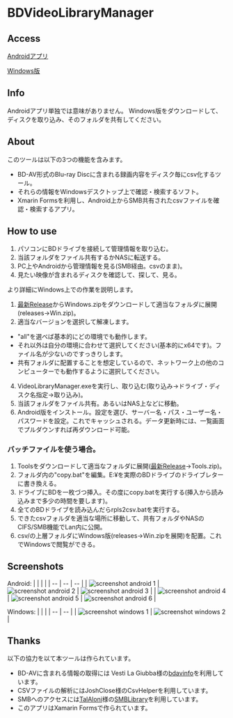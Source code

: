 # BDVideoLibraryManager
## Access
[Androidアプリ](https://play.google.com/store/apps/details?id=com.github.kurema.BDVideoLibraryManager)

[Windows版](https://github.com/kurema/BDVideoLibraryManager/releases/latest)

## Info
Androidアプリ単独では意味がありません。
Windows版をダウンロードして、ディスクを取り込み、そのフォルダを共有してください。

## About
このツールは以下の3つの機能を含みます。
* BD-AV形式のBlu-ray Discに含まれる録画内容をディスク毎にcsv化するツール。
* それらの情報をWindowsデスクトップ上で確認・検索するソフト。
* Xmarin Formsを利用し、Android上からSMB共有されたcsvファイルを確認・検索するアプリ。

## How to use
1. パソコンにBDドライブを接続して管理情報を取り込む。
2. 当該フォルダをファイル共有するかNASに転送する。
3. PC上やAndroidから管理情報を見る(SMB経由。csvのまま)。
4. 見たい映像が含まれるディスクを確認して、探して、見る。

より詳細にWindows上での作業を説明します。

1. [最新Release](https://github.com/kurema/BDVideoLibraryManager/releases/latest)からWindows.zipをダウンロードして適当なフォルダに展開(releases→Win.zip)。
2. 適当なバージョンを選択して解凍します。
  * "all"を選べば基本的にどの環境でも動作します。
  * それ以外は自分の環境に合わせて選択してください(基本的にx64です)。ファイル名が少ないのですっきりします。
  * 共有フォルダに配置することを想定しているので、ネットワーク上の他のコンピューターでも動作するように選択してください。
4. VideoLibraryManager.exeを実行し、取り込む(取り込み→ドライブ・ディスク名指定→取り込み)。
5. 当該フォルダをファイル共有。あるいはNAS上などに移動。
6. Android版をインストール。設定を選び、サーバー名・パス・ユーザー名・パスワードを設定。これでキャッシュされる。データ更新時には、一覧画面でプルダウンすれば再ダウンロード可能。

### バッチファイルを使う場合。

1. Toolsをダウンロードして適当なフォルダに展開([最新Release](https://github.com/kurema/BDVideoLibraryManager/releases/latest)→Tools.zip)。
2. フォルダ内の"copy.bat"を編集。E:¥を実際のBDドライブのドライブレターに書き換える。
3. ドライブにBDを一枚づつ挿入。その度にcopy.batを実行する(挿入から読み込みまで多少の時間を要します)。
4. 全てのBDドライブを読み込んだらrpls2csv.batを実行する。
5. できたcsvフォルダを適当な場所に移動して、共有フォルダやNASのCIFS/SMB機能でLan内に公開。
6. csv/の上層フォルダにWindows版(releases→Win.zipを展開)を配置。これでWindowsで閲覧ができる。

## Screenshots
Android:
| | | |
| -- | -- | -- |
| ![screenshot android 1](res/screenshot/01.png) | ![screenshot android 2](res/screenshot/tutorial03.png) | ![screenshot android 3](res/screenshot/07.png) |
| ![screenshot android 4](res/screenshot/04.png) | ![screenshot android 5](res/screenshot/05.png) | ![screenshot android 6](res/screenshot/06.png) |

Windows:
| | |
| -- | -- |
| ![screenshot windows 1](res/screenshot/desktop01.png) | ![screenshot windows 2](res/screenshot/desktop02.png) |


## Thanks
以下の協力を以て本ツールは作られています。
* BD-AVに含まれる情報の取得には Vesti La Giubba様の[bdavinfo](http://saysaysay.net/bdavtool/bdavinfo)を利用しています。
* CSVファイルの解析にはJoshClose様のCsvHelperを利用しています。
* SMBへのアクセスには[TalAloni](https://github.com/TalAloni/)様の[SMBLibrary](https://github.com/TalAloni/SMBLibrary)を利用しています。
* このアプリはXamarin Formsで作られています。

